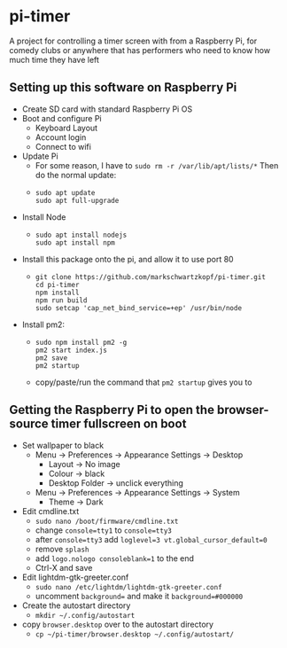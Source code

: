 # pi-timer

A project for controlling a timer screen with from a Raspberry Pi, for comedy clubs or anywhere that has performers who need to know how much time they have left

## Setting up this software on Raspberry Pi

- Create SD card with standard Raspberry Pi OS
- Boot and configure Pi
  - Keyboard Layout
  - Account login
  - Connect to wifi
- Update Pi
  - For some reason, I have to
    `sudo rm -r /var/lib/apt/lists/*`
    Then do the normal update:
  - ```
    sudo apt update
    sudo apt full-upgrade
    ```
- Install Node
  - ```
    sudo apt install nodejs
    sudo apt install npm
    ```
- Install this package onto the pi, and allow it to use port 80
  - ```
    git clone https://github.com/markschwartzkopf/pi-timer.git
    cd pi-timer
    npm install
    npm run build
    sudo setcap 'cap_net_bind_service=+ep' /usr/bin/node
    ```
- Install pm2:
  - ```
    sudo npm install pm2 -g
    pm2 start index.js
    pm2 save
    pm2 startup
    ```
  - copy/paste/run the command that `pm2 startup` gives you to


## Getting the Raspberry Pi to open the browser-source timer fullscreen on boot
- Set wallpaper to black
  - Menu -> Preferences -> Appearance Settings -> Desktop
    - Layout -> No image
    - Colour -> black
    - Desktop Folder -> unclick everything
  - Menu -> Preferences -> Appearance Settings -> System
    - Theme -> Dark
- Edit cmdline.txt
  - `sudo nano /boot/firmware/cmdline.txt`
  - change `console=tty1` to `console=tty3`
  - after `console=tty3` add `loglevel=3 vt.global_cursor_default=0`
  - remove `splash`
  - add `logo.nologo consoleblank=1` to the end
  - Ctrl-X and save
- Edit lightdm-gtk-greeter.conf
  - `sudo nano /etc/lightdm/lightdm-gtk-greeter.conf`
  - uncomment `background=` and make it `background=#000000`
- Create the autostart directory
  - `mkdir ~/.config/autostart`
- copy `browser.desktop` over to the autostart directory
  - `cp ~/pi-timer/browser.desktop ~/.config/autostart/`

